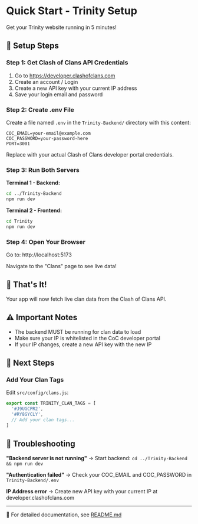 # Quick Start - Trinity Setup

Get your Trinity website running in 5 minutes!

## 🔧 Setup Steps

### Step 1: Get Clash of Clans API Credentials

1. Go to https://developer.clashofclans.com
2. Create an account / Login
3. Create a new API key with your current IP address
4. Save your login email and password

### Step 2: Create .env File

Create a file named `.env` in the `Trinity-Backend/` directory with this content:

```env
COC_EMAIL=your-email@example.com
COC_PASSWORD=your-password-here
PORT=3001
```

Replace with your actual Clash of Clans developer portal credentials.

### Step 3: Run Both Servers

**Terminal 1 - Backend:**
```bash
cd ../Trinity-Backend
npm run dev
```

**Terminal 2 - Frontend:**
```bash
cd Trinity
npm run dev
```

### Step 4: Open Your Browser

Go to: http://localhost:5173

Navigate to the "Clans" page to see live data!

## 🎯 That's It!

Your app will now fetch live clan data from the Clash of Clans API.

## ⚠️ Important Notes

- The backend MUST be running for clan data to load
- Make sure your IP is whitelisted in the CoC developer portal
- If your IP changes, create a new API key with the new IP

## 📝 Next Steps

### Add Your Clan Tags
Edit `src/config/clans.js`:
```javascript
export const TRINITY_CLAN_TAGS = [
  '#J9UGCPR2',
  '#RY8GYCLY',
  // Add your clan tags...
]
```

## 🐛 Troubleshooting

**"Backend server is not running"**
→ Start backend: `cd ../Trinity-Backend && npm run dev`

**"Authentication failed"**
→ Check your COC_EMAIL and COC_PASSWORD in `Trinity-Backend/.env`

**IP Address error**
→ Create new API key with your current IP at developer.clashofclans.com

---

📖 For detailed documentation, see [README.md](README.md)

